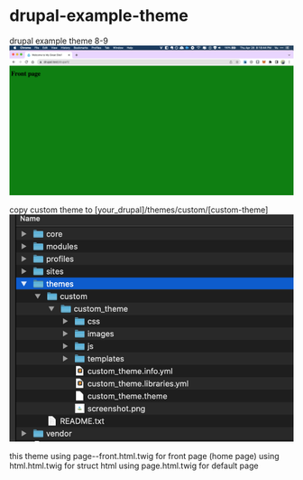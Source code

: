 # drupal-example-theme
 drupal example theme 8-9
 ![alt text](screen.png)

copy custom theme to [your_drupal]/themes/custom/[custom-theme]
![alt text](struct.png)

this theme 
using page--front.html.twig for front page (home page)
using html.html.twig for struct html
using page.html.twig for default page

